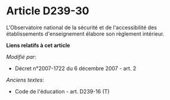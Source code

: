 # Article D239-30

L'Observatoire national de la sécurité et de l'accessibilité des établissements d'enseignement  élabore son règlement
intérieur.

**Liens relatifs à cet article**

_Modifié par_:

  - Décret n°2007-1722 du 6 décembre 2007 - art. 2

_Anciens textes_:

  - Code de l'éducation - art. D239-16 (T)
